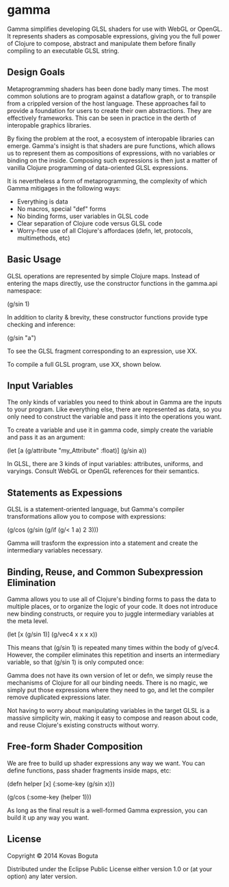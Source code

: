 # gamma

Gamma simplifies developing GLSL shaders for use with WebGL or OpenGL. It represents shaders as composable expressions, giving you the full power of Clojure to compose, abstract and manipulate them before finally compiling to an executable GLSL string. 

## Design Goals

Metaprogramming shaders has been done badly many times. The most common solutions are to program against a dataflow graph, or to transpile from a crippled version of the host language. These approaches fail to provide a foundation for users to create their own abstractions. They are effectively frameworks. This can be seen in practice in the derth of interopable graphics libraries. 

By fixing the problem at the root, a ecosystem of interopable libraries can emerge. Gamma's insight is that shaders are pure functions, which allows us to represent them as compositions of expressions, with no variables or binding on the inside. Composing such expressions is then just a matter of vanilla Clojure programming of data-oriented GLSL expressions.

It is nevertheless a form of metaprogramming, the complexity of which Gamma mitigages in the following ways:

- Everything is data
- No macros, special "def" forms
- No binding forms, user variables in GLSL code
- Clear separation of Clojure code versus GLSL code 
- Worry-free use of all Clojure's affordaces (defn, let, protocols, multimethods, etc)


## Basic Usage

GLSL operations are represented by simple Clojure maps. Instead of entering the maps directly, use the constructor functions in the gamma.api namespace:

(g/sin 1)

In addition to clarity & brevity, these constructor functions provide type checking and inference:

(g/sin "a")

To see the GLSL fragment corresponding to an expression, use XX. 


To compile a full GLSL program, use XX, shown below. 

## Input Variables

The only kinds of variables you need to think about in Gamma are the inputs to your program. Like everything else, there are represented as data, so you only need to construct the variable and pass it into the operations you want. 

To create a variable and use it in gamma code, simply create the variable and pass it as an argument:

(let [a (g/attribute "my_Attribute" :float)]
  (g/sin a))
  
In GLSL, there are 3 kinds of input variables: attributes, uniforms, and varyings. Consult WebGL or OpenGL references for their semantics.   


## Statements as Expessions

GLSL is a statement-oriented language, but Gamma's compiler transformations allow you to compose with expressions:

(g/cos (g/sin (g/if (g/< 1 a) 2 3)))

Gamma will trasform the expression into a statement and create the intermediary variables necessary.

## Binding, Reuse, and Common Subexpression Elimination

Gamma allows you to use all of Clojure's binding forms to pass the data to multiple places, or to organize the logic of your code. It does not introduce new binding constructs, or require you to juggle intermediary variables at the meta level. 

(let [x (g/sin 1)]
  (g/vec4 x x x x))

This means that (g/sin 1) is repeated many times within the body of g/vec4. However, the compiler eliminates this repetition and inserts an intermediary variable, so that (g/sin 1) is only computed once:

Gamma does not have its own version of let or defn, we simply reuse the mechanisms of Clojure for all our binding needs. There is no magic, we simply put those expressions where they need to go, and let the compiler remove duplicated expressions later.

Not having to worry about manipulating variables in the target GLSL is a massive simplicity win, making it easy to compose and reason about code, and reuse Clojure's existing constructs without worry. 


## Free-form Shader Composition

We are free to build up shader expressions any way we want. You can define functions, pass shader fragments inside maps, etc:

 (defn helper [x] {:some-key (g/sin x)})
 
 (g/cos (:some-key (helper 1)))
 
As long as the final result is a well-formed Gamma expression, you can build it up any way you want. 






## License

Copyright © 2014 Kovas Boguta

Distributed under the Eclipse Public License either version 1.0 or (at
your option) any later version.
